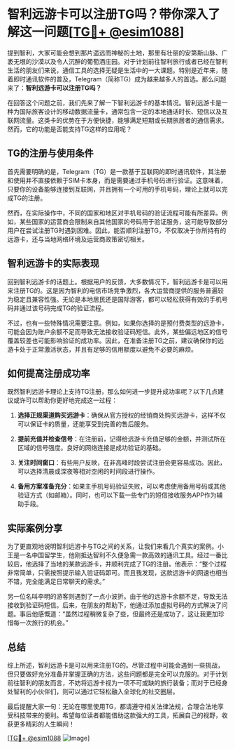# 智利远游卡可以注册TG吗？带你深入了解这一问题[[TG💪+ @esim1088](https://t.me/s/esim1088)]

提到智利，大家可能会想到那片遥远而神秘的土地，那里有壮丽的安第斯山脉、广袤无垠的沙漠以及令人沉醉的葡萄酒庄园。对于计划前往智利旅行或者已经在智利生活的朋友们来说，通信工具的选择无疑是生活中的一大课题。特别是近年来，随着即时通讯软件的普及，Telegram（简称TG）成为越来越多人的首选。那么问题来了：**智利远游卡可以注册TG吗？**

在回答这个问题之前，我们先来了解一下智利远游卡的基本情况。智利远游卡是一种为国际旅客设计的移动数据流量卡，通常包含一定的本地通话时长、短信以及互联网流量。这类卡的优势在于方便快捷，能够满足短期或长期旅居者的通信需求。然而，它的功能是否能支持TG这样的应用呢？

## TG的注册与使用条件

首先需要明确的是，Telegram（TG）是一款基于互联网的即时通讯软件，其注册和使用并不直接依赖于SIM卡本身，而是需要通过手机号码进行验证。这意味着，只要你的设备能够连接到互联网，并且拥有一个可用的手机号码，理论上就可以完成TG的注册。

然而，在实际操作中，不同的国家和地区对手机号码的验证流程可能有所差异。例如，某些国家的运营商会限制来自其他国家的号码用于验证服务，这可能导致部分用户在尝试注册TG时遇到困难。因此，能否顺利注册TG，不仅取决于你所持有的远游卡，还与当地网络环境及运营商政策密切相关。

## 智利远游卡的实际表现

回到智利远游卡的话题上。根据用户的反馈，大多数情况下，智利远游卡是可以用来注册TG的。这是因为智利的电信市场竞争激烈，各大运营商提供的服务普遍较为稳定且兼容性强。无论是本地居民还是国际游客，都可以轻松获得有效的手机号码并通过该号码完成TG的验证流程。

不过，也有一些特殊情况需要注意。例如，如果你选择的是预付费类型的远游卡，可能会因为账户余额不足而导致无法接收验证码短信。此外，某些偏远地区的信号覆盖较差也可能影响验证的成功率。因此，在准备注册TG之前，建议确保你的远游卡处于正常激活状态，并且有足够的信用额度以避免不必要的麻烦。

## 如何提高注册成功率

既然智利远游卡理论上支持TG注册，那么如何进一步提升成功率呢？以下几点建议或许可以帮助你更好地完成这一过程：

1. **选择正规渠道购买远游卡**：确保从官方授权的经销商处购买远游卡，这样不仅可以保证卡的质量，还能享受到完善的售后服务。
   
2. **提前充值并检查信号**：在注册前，记得给远游卡充值足够的金额，并测试所在区域的信号强度。良好的网络连接是成功验证的基础。

3. **关注时间窗口**：有些用户反映，在非高峰时段尝试注册会更容易成功。因此，可以选择清晨或深夜等相对空闲的时间段进行操作。

4. **备用方案准备充分**：如果主手机号码验证失败，可以考虑使用备用号码或其他验证方式（如邮箱）。同时，也可以下载一些专门的短信接收服务APP作为辅助手段。

## 实际案例分享

为了更直观地说明智利远游卡与TG之间的关系，让我们来看几个真实的案例。小王是一名中国留学生，他刚抵达智利不久便急需一款高效的通讯工具。经过一番比较后，他选择了当地的某款远游卡，并顺利完成了TG的注册。他表示：“整个过程非常简单，只需按照提示输入验证码即可。而且我发现，这款远游卡的网速也相当不错，完全能满足日常聊天的需求。”

另一位名叫李明的游客则遇到了一点小波折。由于他的远游卡余额不足，导致无法接收到验证码短信。后来，在朋友的帮助下，他通过添加虚拟号码的方式解决了问题。事后他感慨道：“虽然过程稍微复杂了些，但最终还是成功了，这让我更加珍惜每一次旅行的机会。”

## 总结

综上所述，智利远游卡是可以用来注册TG的。尽管过程中可能会遇到一些挑战，但只要做好充分准备并掌握正确的方法，这些问题都是完全可以克服的。对于计划前往智利的朋友而言，不妨将远游卡视为一项不可或缺的旅行装备；而对于已经身处智利的小伙伴们，则可以通过它轻松融入全球化的社交圈层。

最后提醒大家一句：无论在哪里使用TG，都请遵守相关法律法规，合理合法地享受科技带来的便利。希望每位读者都能借助这款强大的工具，拓展自己的视野，收获更多精彩的人生瞬间！

[[TG💪+ @esim1088](https://t.me/s/esim1088) ![Image](https://i.postimg.cc/4NQfJmqS/Snipaste-2025-05-13-00-14-12.png)]